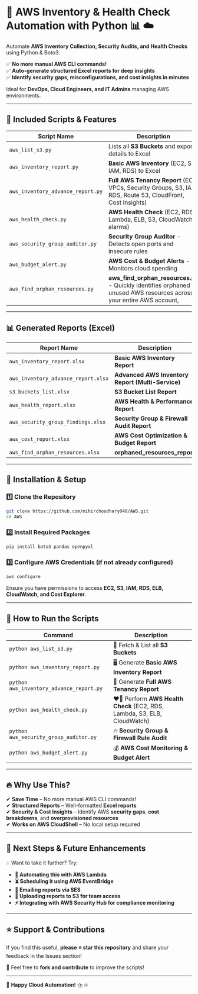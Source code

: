 # 🚀 AWS Inventory & Health Check Automation with Python 📊 ☁️

Automate **AWS Inventory Collection, Security Audits, and Health Checks** using Python & Boto3.

✅ **No more manual AWS CLI commands!**  
✅ **Auto-generate structured Excel reports for deep insights**  
✅ **Identify security gaps, misconfigurations, and cost insights in minutes**  

Ideal for **DevOps, Cloud Engineers, and IT Admins** managing AWS environments.

---

## 📌 Included Scripts & Features

| Script Name                     | Description |
|----------------------------------|-------------|
| `aws_list_s3.py`                | Lists all **S3 Buckets** and exports details to Excel |
| `aws_inventory_report.py`        | **Basic AWS Inventory** (EC2, S3, IAM, RDS) to Excel |
| `aws_inventory_advance_report.py` | **Full AWS Tenancy Report** (EC2, VPCs, Security Groups, S3, IAM, RDS, Route 53, CloudFront, Cost Insights) |
| `aws_health_check.py`           | **AWS Health Check** (EC2, RDS, Lambda, ELB, S3, CloudWatch alarms) |
| `aws_security_group_auditor.py` | **Security Group Auditor** - Detects open ports and insecure rules |
| `aws_budget_alert.py`           | **AWS Cost & Budget Alerts** - Monitors cloud spending |
| `aws_find_orphan_resources.py`  | **aws_find_orphan_resources.py** - Quickly identifies orphaned or unused AWS resources across your entire AWS account, |
  
---

## 📊 Generated Reports (Excel)
| Report Name                      | Description |
|-----------------------------------|-------------|
| `aws_inventory_report.xlsx`       | **Basic AWS Inventory Report** |
| `aws_inventory_advance_report.xlsx` | **Advanced AWS Inventory Report (Multi-Service)** |
| `s3_buckets_list.xlsx`            | **S3 Bucket List Report** |
| `aws_health_report.xlsx`          | **AWS Health & Performance Report** |
| `aws_security_group_findings.xlsx` | **Security Group & Firewall Audit Report** |
| `aws_cost_report.xlsx`            | **AWS Cost Optimization & Budget Report** |
| `aws_find_orphan_resources.xlsx`  | **orphaned_resources_report** |

---

## 🚀 Installation & Setup

### **1️⃣ Clone the Repository**
```bash
git clone https://github.com/mihirchoudhary048/AWS.git
cd AWS
```

### **2️⃣ Install Required Packages**
```bash
pip install boto3 pandas openpyxl
```

### **3️⃣ Configure AWS Credentials (if not already configured)**
```bash
aws configure
```
Ensure you have permissions to access **EC2, S3, IAM, RDS, ELB, CloudWatch, and Cost Explorer**.

---

## 🐝 How to Run the Scripts

| Command | Description |
|---------|-------------|
| `python aws_list_s3.py` | 📂 Fetch & List all **S3 Buckets** |
| `python aws_inventory_report.py` | 🖥️ Generate **Basic AWS Inventory Report** |
| `python aws_inventory_advance_report.py` | 🏢 Generate **Full AWS Tenancy Report** |
| `python aws_health_check.py` | ❤️‍🔥 Perform **AWS Health Check** (EC2, RDS, Lambda, S3, ELB, CloudWatch) |
| `python aws_security_group_auditor.py` | 🔥 **Security Group & Firewall Rule Audit** |
| `python aws_budget_alert.py` | 💰 **AWS Cost Monitoring & Budget Alert** |

---

## 🔥 Why Use This?
✔ **Save Time** – No more manual AWS CLI commands!  
✔ **Structured Reports** – Well-formatted **Excel reports**  
✔ **Security & Cost Insights** – Identify AWS **security gaps**, **cost breakdowns**, and **overprovisioned resources**  
✔ **Works on AWS CloudShell** – No local setup required  

---

## 🎯 Next Steps & Future Enhancements

💡 Want to take it further? Try:
- **🔄 Automating this with AWS Lambda**
- **⏳ Scheduling it using AWS EventBridge**
- **📧 Emailing reports via SES**
- **📄 Uploading reports to S3 for team access**
- **⚡️ Integrating with AWS Security Hub for compliance monitoring**

---

## ⭐ Support & Contributions
If you find this useful, **please ⭐ star this repository** and share your feedback in the Issues section!

📝 Feel free to **fork and contribute** to improve the scripts!

---

🚀 **Happy Cloud Automation!** ⛈️ 🔥

